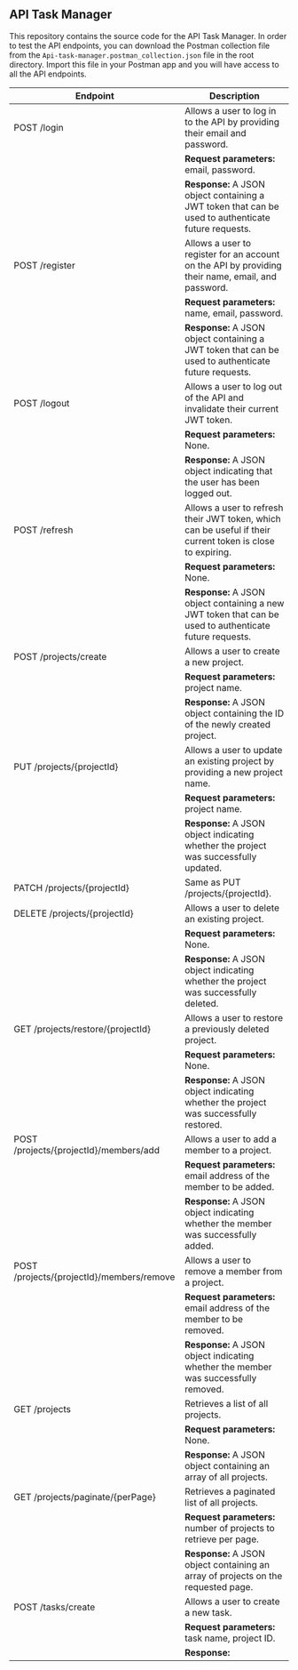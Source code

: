 ## API Task Manager

This repository contains the source code for the API Task Manager. In order to test the API endpoints, you can download the Postman collection file from the `Api-task-manager.postman_collection.json` file in the root directory. Import this file in your Postman app and you will have access to all the API endpoints. 



| Endpoint                              | Description                                                                                      |
|---------------------------------------|--------------------------------------------------------------------------------------------------|
| POST /login                           | Allows a user to log in to the API by providing their email and password.                        |
|                                       | **Request parameters:** email, password.                                                        |
|                                       | **Response:** A JSON object containing a JWT token that can be used to authenticate future requests. |
| POST /register                        | Allows a user to register for an account on the API by providing their name, email, and password. |
|                                       | **Request parameters:** name, email, password.                                                   |
|                                       | **Response:** A JSON object containing a JWT token that can be used to authenticate future requests. |
| POST /logout                          | Allows a user to log out of the API and invalidate their current JWT token.                      |
|                                       | **Request parameters:** None.                                                                    |
|                                       | **Response:** A JSON object indicating that the user has been logged out.                       |
| POST /refresh                         | Allows a user to refresh their JWT token, which can be useful if their current token is close to expiring. |
|                                       | **Request parameters:** None.                                                                    |
|                                       | **Response:** A JSON object containing a new JWT token that can be used to authenticate future requests. |
| POST /projects/create                 | Allows a user to create a new project.                                                           |
|                                       | **Request parameters:** project name.                                                            |
|                                       | **Response:** A JSON object containing the ID of the newly created project.                      |
| PUT /projects/{projectId}             | Allows a user to update an existing project by providing a new project name.                      |
|                                       | **Request parameters:** project name.                                                            |
|                                       | **Response:** A JSON object indicating whether the project was successfully updated.            |
| PATCH /projects/{projectId}           | Same as PUT /projects/{projectId}.                                                               |
| DELETE /projects/{projectId}          | Allows a user to delete an existing project.                                                     |
|                                       | **Request parameters:** None.                                                                    |
|                                       | **Response:** A JSON object indicating whether the project was successfully deleted.             |
| GET /projects/restore/{projectId}     | Allows a user to restore a previously deleted project.                                           |
|                                       | **Request parameters:** None.                                                                    |
|                                       | **Response:** A JSON object indicating whether the project was successfully restored.            |
| POST /projects/{projectId}/members/add | Allows a user to add a member to a project.                                                       |
|                                       | **Request parameters:** email address of the member to be added.                                 |
|                                       | **Response:** A JSON object indicating whether the member was successfully added.               |
| POST /projects/{projectId}/members/remove | Allows a user to remove a member from a project.                                                |
|                                          | **Request parameters:** email address of the member to be removed.                              |
|                                          | **Response:** A JSON object indicating whether the member was successfully removed.            |
| GET /projects                         | Retrieves a list of all projects.                                                                 |
|                                       | **Request parameters:** None.                                                                    |
|                                       | **Response:** A JSON object containing an array of all projects.                                 |
| GET /projects/paginate/{perPage}      | Retrieves a paginated list of all projects.                                                      |
|                                       | **Request parameters:** number of projects to retrieve per page.                                 |
|                                       | **Response:** A JSON object containing an array of projects on the requested page.              |
| POST /tasks/create                     | Allows a user to create a new task.                                                              |
|                                       | **Request parameters:** task name, project ID.                                                   |
|                                       | **Response:**
